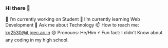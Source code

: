 ### Hi there 👋




🔭 I’m currently working on Student
🌱 I’m currently learning Web Development
💬 Ask me about Technology
📫 How to reach me: kg2530@it.jgec.ac.in
😄 Pronouns: He/Him
⚡ Fun fact: I didn't Know about any coding in my high school.

